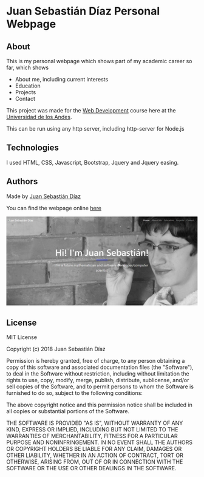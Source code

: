 # Juan Sebastián Díaz Personal Webpage

## About

This is my personal webpage which shows part of my academic career so far, which shows
* About me, including current interests
* Education
* Projects
* Contact

This project was made for the [Web Development](http://johnguerra.co/classes/webDevelopment_fall_2018/) course here at the [Universidad de los Andes](https://uniandes.edu.co/en).

This can be run using any http server, including http-server for Node.js

## Technologies

I used HTML, CSS, Javascript, Bootstrap, Jquery and Jquery easing.

## Authors

Made by [Juan Sebastián Díaz](https://github.com/js-diaz)

You can find the webpage online [here](https://js-diaz.github.io/)

![alt=screenshot](./screenshot.png)

## License

MIT License

Copyright (c) 2018 Juan Sebastián Díaz

Permission is hereby granted, free of charge, to any person obtaining a copy
of this software and associated documentation files (the "Software"), to deal
in the Software without restriction, including without limitation the rights
to use, copy, modify, merge, publish, distribute, sublicense, and/or sell
copies of the Software, and to permit persons to whom the Software is
furnished to do so, subject to the following conditions:

The above copyright notice and this permission notice shall be included in all
copies or substantial portions of the Software.

THE SOFTWARE IS PROVIDED "AS IS", WITHOUT WARRANTY OF ANY KIND, EXPRESS OR
IMPLIED, INCLUDING BUT NOT LIMITED TO THE WARRANTIES OF MERCHANTABILITY,
FITNESS FOR A PARTICULAR PURPOSE AND NONINFRINGEMENT. IN NO EVENT SHALL THE
AUTHORS OR COPYRIGHT HOLDERS BE LIABLE FOR ANY CLAIM, DAMAGES OR OTHER
LIABILITY, WHETHER IN AN ACTION OF CONTRACT, TORT OR OTHERWISE, ARISING FROM,
OUT OF OR IN CONNECTION WITH THE SOFTWARE OR THE USE OR OTHER DEALINGS IN THE
SOFTWARE.
